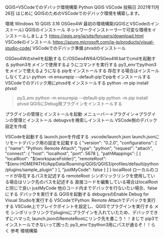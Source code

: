 QGIS+VSCodeでのデバック環境構築
Python
QGIS
VSCode
投稿日 2021年11月26日
はじめに
QGISのためのVSCodeでのデバック環境を構築します。

環境
Windows 10
QGIS 3.16
OSGeo4W
最初の環境構築(QGISとVSCodeのインストール)
QGISのインストール
ネットワークインストーラーで可変な環境をインストールしましょう
https://qgis.org/ja/site/forusers/download.html
VSCodeのインストール
https://azure.microsoft.com/ja-jp/products/visual-studio-code/
VSCodeでのデバック準備
ptvsdのインストール

OSGeo4Wのshellを起動する
C:/OSGeo4W64/OSGeo4W.batでcmdを起動する
python3をメインで使用するようにコマンドを実行する
py3_envでpython3をメインで使えるようになる
pipをインストールする
存在する場合はインスールしなくてよい
python -m ensurepip --default-pipでpipをインストールする
VSCodeでのデバック用にptvsdをインストールする
python -m pip install ptvsd
> py3_env
> python -m ensurepip --default-pip
> python -m pip install ptvsd
QGISにDebug用プラグインをインストールする

プラグインの管理とインストールを起動
メニューバー→プラグイン→プラグインの管理とインストール
debugvsを検索しインストール
VSCode側のデバック設定を作成

VSCodeを起動する
launch.jsonを作成する
.vscode/launch.json
launch.jsonにリモートデバック用の設定を記載する
{
  "version": "0.2.0",
  "configurations": [
    {
      "name": "Python: Remote Attach",
      "type": "python",
      "request": "attach",
      "connect": {
        "host": "localhost",
        "port": 5678
      },
      "pathMappings": [
        {
          "localRoot": "${workspaceFolder}",
          "remoteRoot": "${env:HOMEPATH}/AppData/Roaming/QGIS/QGIS3/profiles/default/python/plugins/sample_plugin"
        }
      ],
      "justMyCode": false
    }
  ]
}
localRoot
ローカルのコードが存在するパスを記述する
remoteRoot
シンボリックリンクを使用している場合はリンク先のパスを記述する
直接コードを編集している場合はlocalRootと同じで良い
justMyCode
他のコード内までデバックを行ないたい場合、falseにする
デバックを実行する
QGISを起動する
debugvsのEnable Debug for Visual Studioを実行する
VSCodeでPython: Remote Attachでデバックを実行する
VSCode上でブレイクポイントを設定し、QGISでプラグインを実行する
メモ
シンボリックリンクでpluginsにプラグインを入れていたため、デバックできずにハマった
launch.jsonのRemoteRootにリンク先を書こう！！まじで
pip3でインストールできないって困った
py3_envでpython3用にパスが通るぞ！！らく
参考
環境構築
